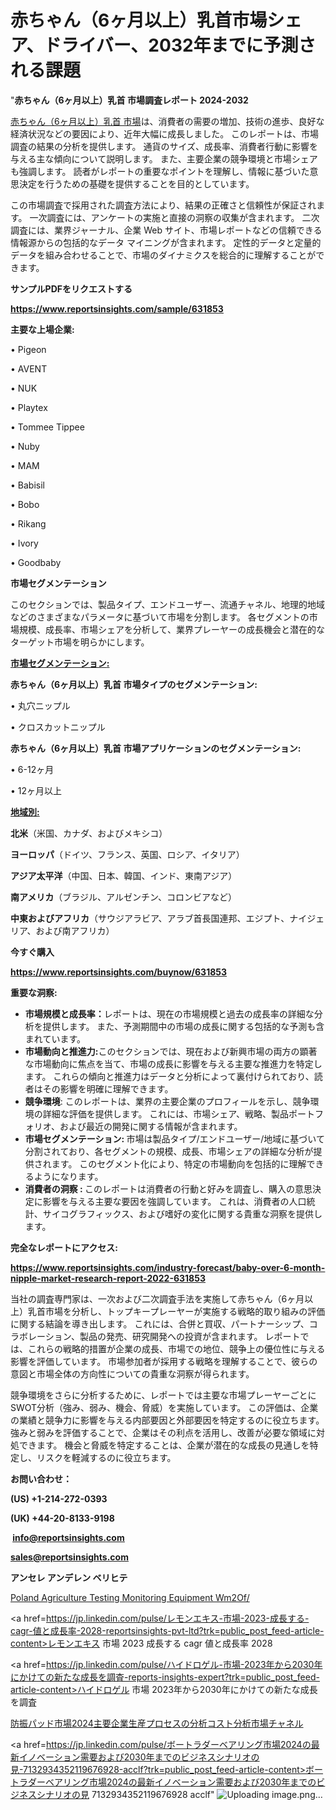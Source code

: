 # 赤ちゃん（6ヶ月以上）乳首市場シェア、ドライバー、2032年までに予測される課題

"<strong>赤ちゃん（6ヶ月以上）乳首 市場調査レポート 2024-2032</strong>

<a href=https://www.reportsinsights.com/sample/631853>赤ちゃん（6ヶ月以上）乳首 市場</a>は、消費者の需要の増加、技術の進歩、良好な経済状況などの要因により、近年大幅に成長しました。 このレポートは、市場調査の結果の分析を提供します。 通貨のサイズ、成長率、消費者行動に影響を与える主な傾向について説明します。 また、主要企業の競争環境と市場シェアも強調します。 読者がレポートの重要なポイントを理解し、情報に基づいた意思決定を行うための基礎を提供することを目的としています。

この市場調査で採用された調査方法により、結果の正確さと信頼性が保証されます。 一次調査には、アンケートの実施と直接の洞察の収集が含まれます。 二次調査には、業界ジャーナル、企業 Web サイト、市場レポートなどの信頼できる情報源からの包括的なデータ マイニングが含まれます。 定性的データと定量的データを組み合わせることで、市場のダイナミクスを総合的に理解することができます。

<strong><b>サンプルPDFをリクエストする</b></strong>

<a href=https://www.reportsinsights.com/sample/631853><strong><u>https://www.reportsinsights.com/sample/631853</u></strong></a>

<strong>主要な上場企業:</strong>

• Pigeon

• AVENT

• NUK

• Playtex

• Tommee Tippee

• Nuby

• MAM

• Babisil

• Bobo

• Rikang

• Ivory

• Goodbaby

<strong>市場セグメンテーション</strong>

このセクションでは、製品タイプ、エンドユーザー、流通チャネル、地理的地域などのさまざまなパラメータに基づいて市場を分割します。 各セグメントの市場規模、成長率、市場シェアを分析して、業界プレーヤーの成長機会と潜在的なターゲット市場を明らかにします。

<strong><u>市場セグメンテーション</u></strong><strong><u>:</u></strong>

<strong>赤ちゃん（6ヶ月以上）乳首 市場タイプのセグメンテーション:</strong>

• 丸穴ニップル

• クロスカットニップル

<strong>赤ちゃん（6ヶ月以上）乳首 市場アプリケーションのセグメンテーション:</strong>

• 6-12ヶ月

• 12ヶ月以上

<strong><u>地域別</u></strong><strong><u>:</u></strong>

<strong>北米</strong>（米国、カナダ、およびメキシコ）

<strong>ヨーロッパ</strong>（ドイツ、フランス、英国、ロシア、イタリア）

<strong>アジア太平洋</strong>（中国、日本、韓国、インド、東南アジア）

<strong>南アメリカ</strong>（ブラジル、アルゼンチン、コロンビアなど）

<strong>中東およびアフリカ</strong>（サウジアラビア、アラブ首長国連邦、エジプト、ナイジェリア、および南アフリカ）

<strong>今すぐ購入</strong>

<a href=https://www.reportsinsights.com/buynow/631853><strong><u>https://www.reportsinsights.com/buynow/631853</u></strong></a>

<strong>重要な洞察:</strong>
<ul>
  <li><strong>市場規模と成長率：</strong>レポートは、現在の市場規模と過去の成長率の詳細な分析を提供します。 また、予測期間中の市場の成長に関する包括的な予測も含まれています。</li>
  <li><strong>市場動向と推進力:</strong>このセクションでは、現在および新興市場の両方の顕著な市場動向に焦点を当て、市場の成長に影響を与える主要な推進力を特定します。 これらの傾向と推進力はデータと分析によって裏付けられており、読者はその影響を明確に理解できます。</li>
  <li><strong>競争環境</strong>: このレポートは、業界の主要企業のプロフィールを示し、競争環境の詳細な評価を提供します。 これには、市場シェア、戦略、製品ポートフォリオ、および最近の開発に関する情報が含まれます。</li>
  <li><strong>市場セグメンテーション: </strong>市場は製品タイプ/エンドユーザー/地域に基づいて分割されており、各セグメントの規模、成長、市場シェアの詳細な分析が提供されます。 このセグメント化により、特定の市場動向を包括的に理解できるようになります。</li>
  <li><strong>消費者の洞察 : </strong>このレポートは消費者の行動と好みを調査し、購入の意思決定に影響を与える主要な要因を強調しています。 これは、消費者の人口統計、サイコグラフィックス、および嗜好の変化に関する貴重な洞察を提供します。</li>
</ul>
<strong>完全なレポートにアクセス:</strong>

<a href=https://www.reportsinsights.com/industry-forecast/baby-over-6-month-nipple-market-research-report-2022-631853><strong><u><b>https://www.reportsinsights.com/industry-forecast/baby-over-6-month-nipple-market-research-report-2022-631853</b></u></strong></a>

当社の調査専門家は、一次および二次調査手法を実施して赤ちゃん（6ヶ月以上）乳首市場を分析し、トップキープレーヤーが実施する戦略的取り組みの評価に関する結論を導き出します。 これには、合併と買収、パートナーシップ、コラボレーション、製品の発売、研究開発への投資が含まれます。 レポートでは、これらの戦略的措置が企業の成長、市場での地位、競争上の優位性に与える影響を評価しています。 市場参加者が採用する戦略を理解することで、彼らの意図と市場全体の方向性についての貴重な洞察が得られます。

競争環境をさらに分析するために、レポートでは主要な市場プレーヤーごとにSWOT分析（強み、弱み、機会、脅威）を実施しています。 この評価は、企業の業績と競争力に影響を与える内部要因と外部要因を特定するのに役立ちます。 強みと弱みを評価することで、企業はその利点を活用し、改善が必要な領域に対処できます。 機会と脅威を特定することは、企業が潜在的な成長の見通しを特定し、リスクを軽減するのに役立ちます。

<strong>お問い合わせ：</strong>

<strong>(US) +1-214-272-0393</strong>

<strong>(UK) +44-20-8133-9198</strong>

<strong> </strong><a href=info@reportsinsights.com><strong><u>info@reportsinsights.com</u></strong></a>

<a href=sales@reportsinsights.com><strong><u>sales@reportsinsights.com</u></strong></a>

<strong>アンセレ アンデレン ベリヒテ</strong>

<a href=https://www.linkedin.com/pulse/poland-agriculture-testing-monitoring-equipment-wm2of/>Poland Agriculture Testing Monitoring Equipment Wm2Of/</a>

<a href=https://jp.linkedin.com/pulse/レモンエキス-市場-2023-成長する-cagr-値と成長率-2028-reportsinsights-pvt-ltd?trk=public_post_feed-article-content>レモンエキス 市場 2023 成長する cagr 値と成長率 2028</a>

<a href=https://jp.linkedin.com/pulse/ハイドロゲル-市場-2023年から2030年にかけての新たな成長を調査-reports-insights-expert?trk=public_post_feed-article-content>ハイドロゲル 市場 2023年から2030年にかけての新たな成長を調査</a>

<a href=https://www.linkedin.com/pulse/防振パッド市場2024主要企業生産プロセスの分析コスト分析市場チャネル-reportsinsights-pvt-ltd-jcxde/>防振パッド市場2024主要企業生産プロセスの分析コスト分析市場チャネル</a>

<a href=https://jp.linkedin.com/pulse/ボートラダーベアリング市場2024の最新イノベーション需要および2030年までのビジネスシナリオの見-7132934352119676928-acclf?trk=public_post_feed-article-content>ボートラダーベアリング市場2024の最新イノベーション需要および2030年までのビジネスシナリオの見 7132934352119676928 acclf</a>"
![Uploading image.png…]()
